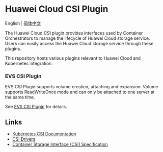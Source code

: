# Huawei Cloud CSI Plugin

English | [简体中文](./README_CN.md)

The Huawei Cloud CSI plugin provides interfaces used by Container Orchestrators to manage the lifecycle of 
Huawei Cloud storage service. Users can easily access the Huawei Cloud storage service through these plugins.

This repository hosts various plugins relevant to Huawei Cloud and Kubernetes integration.

### EVS CSI Plugin

EVS CSI Plugin supports volume creation, attaching and expansion.
Volume supports ReadWriteOnce mode and can only be attached to one server at the same time.

See [EVS CSI Plugin](./docs/evs/evs.md) for details.

## Links

- [Kubernetes CSI Documentation](https://kubernetes-csi.github.io/docs/Home.html)
- [CSI Drivers](https://github.com/kubernetes-csi/drivers)
- [Container Storage Interface (CSI) Specification](https://github.com/container-storage-interface/spec)